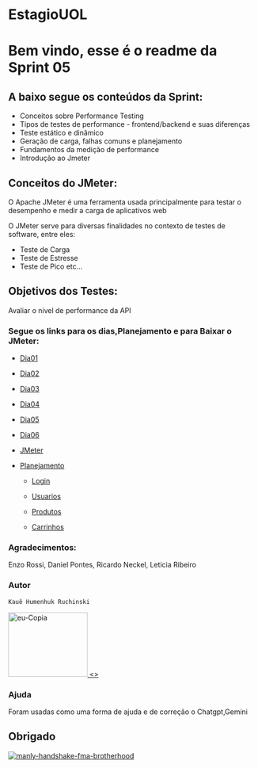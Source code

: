 # EstagioUOL

# Bem vindo, esse é o readme da Sprint 05

## A baixo segue os conteúdos da Sprint:

- Conceitos sobre Performance Testing
- Tipos de testes de performance - frontend/backend e suas diferenças
- Teste estático e dinâmico
- Geração de carga, falhas comuns e planejamento
- Fundamentos  da medição de performance
- Introdução ao Jmeter

## Conceitos do JMeter:

O Apache JMeter é uma ferramenta usada principalmente para testar o desempenho e medir a carga de aplicativos web

O JMeter serve para diversas finalidades no contexto de testes de software, entre eles:

- Teste de Carga
- Teste de Estresse
- Teste de Pico
etc...

## Objetivos dos Testes:

Avaliar o nivel de performance da API

### Segue os links para os dias,Planejamento e para Baixar o JMeter:

- [Dia01](https://github.com/KaueRuchinski/EstagioUOL/blob/aa8cc1d3c8a4ba8560b29940207a7f30972a8343/Sprint5/Dia01.md)

- [Dia02](https://github.com/KaueRuchinski/EstagioUOL/blob/aa8cc1d3c8a4ba8560b29940207a7f30972a8343/Sprint5/Dia02.md)

- [Dia03](https://github.com/KaueRuchinski/EstagioUOL/blob/aa8cc1d3c8a4ba8560b29940207a7f30972a8343/Sprint5/Dia03.md)

- [Dia04](https://github.com/KaueRuchinski/EstagioUOL/blob/aa8cc1d3c8a4ba8560b29940207a7f30972a8343/Sprint5/Dia04.md)

- [Dia05](https://github.com/KaueRuchinski/EstagioUOL/blob/aa8cc1d3c8a4ba8560b29940207a7f30972a8343/Sprint5/Dia05.md)

- [Dia06](https://github.com/KaueRuchinski/EstagioUOL/blob/aa8cc1d3c8a4ba8560b29940207a7f30972a8343/Sprint5/Dia06.md)

- [JMeter](https://jmeter.apache.org/download_jmeter.cgi)

- [Planejamento](https://github.com/KaueRuchinski/EstagioUOL/blob/aa8cc1d3c8a4ba8560b29940207a7f30972a8343/Sprint5/planejamentoSP05.md#planejamento-testes-de-performance)

    - [Login](https://github.com/KaueRuchinski/EstagioUOL/blob/aa8cc1d3c8a4ba8560b29940207a7f30972a8343/Sprint5/planejamentoSP05.md#casos-de-testes-de-performance-para-rota-login)

    - [Usuarios](https://github.com/KaueRuchinski/EstagioUOL/blob/aa8cc1d3c8a4ba8560b29940207a7f30972a8343/Sprint5/planejamentoSP05.md#teste-de-performance-usuarios)

    - [Produtos](https://github.com/KaueRuchinski/EstagioUOL/blob/aa8cc1d3c8a4ba8560b29940207a7f30972a8343/Sprint5/planejamentoSP05.md#casos-de-testes-de-performance-para-rota-produtos)

    - [Carrinhos](https://github.com/KaueRuchinski/EstagioUOL/blob/aa8cc1d3c8a4ba8560b29940207a7f30972a8343/Sprint5/planejamentoSP05.md#casos-de-testes-de-performance-para-rota-carrinhos)

### Agradecimentos:

Enzo Rossi, Daniel Pontes, Ricardo Neckel, Leticia Ribeiro

### Autor

    Kauê Humenhuk Ruchinski

<a href="https://ibb.co/8M325rD"><img src="https://i.ibb.co/qBG9sNM/eu-Copia.jpg" width="160" height="130" alt="eu-Copia" border="0"> <></a>

### Ajuda

Foram usadas como uma forma de ajuda e de correção o Chatgpt,Gemini

## Obrigado

<a href="https://imgbb.com/"><img src="https://i.ibb.co/TghvGQT/manly-handshake-fma-brotherhood.gif" alt="manly-handshake-fma-brotherhood" border="0"></a>